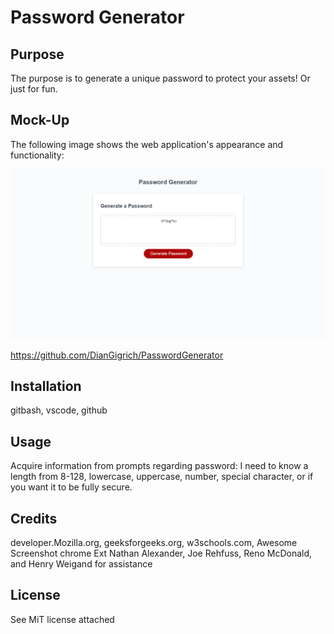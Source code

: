 # Password Generator

## Purpose

The purpose is to generate a unique password to protect your assets! Or just for fun.

## Mock-Up

The following image shows the web application's appearance and functionality:

![The Password Generator application displays a red button to "Generate Password".](./Assets/Password%20Generator.png)

https://github.com/DianGigrich/PasswordGenerator

## Installation

gitbash, vscode, github


## Usage

Acquire information from prompts regarding password: 
I need to know a length from 8-128,
lowercase, uppercase, number, special character, or 
if you want it to be fully secure.


## Credits

developer.Mozilla.org, geeksforgeeks.org, w3schools.com, Awesome Screenshot chrome Ext
Nathan Alexander, Joe Rehfuss, Reno McDonald, and Henry Weigand for assistance

## License
See MiT license attached